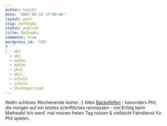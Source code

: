 ```yaml
---
author: bascht
date: '2007-05-13 17:50:46'
layout: post
slug: matheabi
status: publish
title: Matheabi
comments: true
wordpress_id: '135'
? ''
: - abi
  - abi
  - mathe
  - mathe
  - phil
  - phil
  - schule
  - schule
  - Uncategorized
---
```


Wattn schönes Wochenende bisher. :) Allen
[Backpfeifen](http://www.backpfeife.co) - besonders Phil, die
morgen auf ein letztes schriftliches ranmüssen - viel Erfolg beim
Matheabi! Ich werd' mal meinen freien Tag nutzen & vielleicht
Fahrdienst für Phil spielen.


